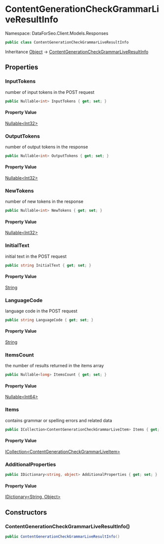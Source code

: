 # ContentGenerationCheckGrammarLiveResultInfo

Namespace: DataForSeo.Client.Models.Responses

```csharp
public class ContentGenerationCheckGrammarLiveResultInfo
```

Inheritance [Object](https://docs.microsoft.com/en-us/dotnet/api/system.object) → [ContentGenerationCheckGrammarLiveResultInfo](./dataforseo.client.models.responses.contentgenerationcheckgrammarliveresultinfo.md)

## Properties

### **InputTokens**

number of input tokens in the POST request

```csharp
public Nullable<int> InputTokens { get; set; }
```

#### Property Value

[Nullable&lt;Int32&gt;](https://docs.microsoft.com/en-us/dotnet/api/system.nullable-1)<br>

### **OutputTokens**

number of output tokens in the response

```csharp
public Nullable<int> OutputTokens { get; set; }
```

#### Property Value

[Nullable&lt;Int32&gt;](https://docs.microsoft.com/en-us/dotnet/api/system.nullable-1)<br>

### **NewTokens**

number of new tokens in the response

```csharp
public Nullable<int> NewTokens { get; set; }
```

#### Property Value

[Nullable&lt;Int32&gt;](https://docs.microsoft.com/en-us/dotnet/api/system.nullable-1)<br>

### **InitialText**

initial text in the POST request

```csharp
public string InitialText { get; set; }
```

#### Property Value

[String](https://docs.microsoft.com/en-us/dotnet/api/system.string)<br>

### **LanguageCode**

language code in the POST request

```csharp
public string LanguageCode { get; set; }
```

#### Property Value

[String](https://docs.microsoft.com/en-us/dotnet/api/system.string)<br>

### **ItemsCount**

the number of results returned in the items array

```csharp
public Nullable<long> ItemsCount { get; set; }
```

#### Property Value

[Nullable&lt;Int64&gt;](https://docs.microsoft.com/en-us/dotnet/api/system.nullable-1)<br>

### **Items**

contains grammar or spelling errors and related data

```csharp
public ICollection<ContentGenerationCheckGrammarLiveItem> Items { get; set; }
```

#### Property Value

[ICollection&lt;ContentGenerationCheckGrammarLiveItem&gt;](https://docs.microsoft.com/en-us/dotnet/api/system.collections.generic.icollection-1)<br>

### **AdditionalProperties**

```csharp
public IDictionary<string, object> AdditionalProperties { get; set; }
```

#### Property Value

[IDictionary&lt;String, Object&gt;](https://docs.microsoft.com/en-us/dotnet/api/system.collections.generic.idictionary-2)<br>

## Constructors

### **ContentGenerationCheckGrammarLiveResultInfo()**

```csharp
public ContentGenerationCheckGrammarLiveResultInfo()
```
